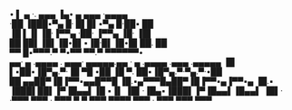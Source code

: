 • ▌ ▄ ·. ▄▄▄  ▐▄• ▄ ▄▄▄  ·▄▄▄▄                      
·██ ▐███▪▀▄ █· █▌█▌▪▀▄ █·██▪ ██                     
▐█ ▌▐▌▐█·▐▀▀▄  ·██· ▐▀▀▄ ▐█· ▐█▌                    
██ ██▌▐█▌▐█•█▌▪▐█·█▌▐█•█▌██. ██                     
▀▀  █▪▀▀▀.▀  ▀•▀▀ ▀▀.▀  ▀▀▀▀▀▀•                     
 ▄▄·  ▄ .▄▄▄▄ . ▄▄▄· ▄▄▄▄▄.▄▄ ·  ▄ .▄▄▄▄ .▄▄▄ .▄▄▄▄▄
▐█ ▌▪██▪▐█▀▄.▀·▐█ ▀█ •██  ▐█ ▀. ██▪▐█▀▄.▀·▀▄.▀·•██  
██ ▄▄██▀▐█▐▀▀▪▄▄█▀▀█  ▐█.▪▄▀▀▀█▄██▀▐█▐▀▀▪▄▐▀▀▪▄ ▐█.▪
▐███▌██▌▐▀▐█▄▄▌▐█ ▪▐▌ ▐█▌·▐█▄▪▐███▌▐▀▐█▄▄▌▐█▄▄▌ ▐█▌·
·▀▀▀ ▀▀▀ · ▀▀▀  ▀  ▀  ▀▀▀  ▀▀▀▀ ▀▀▀ · ▀▀▀  ▀▀▀  ▀▀▀ 
